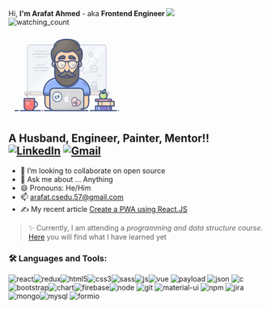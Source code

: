 Hi, **I'm Arafat Ahmed** - aka **Frontend Engineer  <img src="https://media.giphy.com/media/hvRJCLFzcasrR4ia7z/giphy.gif" width="24">**
<br/>
<img src="https://komarev.com/ghpvc/?username=olla-world&color=brightgreen" alt="watching_count" />
<br/>
<img align="center" alt="GIF" src="https://github.com/olla-world/olla-world/blob/main/me.gif?raw=true" width="230" height="180" />

**A Husband, Engineer, Painter, Mentor!!** 
<br/>
[<img src="https://img.icons8.com/bubbles/50/000000/linkedin.png" alt="LinkedIn"/>][linkedin]
[<img src="https://img.icons8.com/bubbles/50/000000/gmail.png" alt="Gmail"/>][gmail]
---
- 👬 I’m looking to collaborate on open source
- 💬 Ask me about ... Anything
- 😄 Pronouns: He/Him
- 📫 arafat.csedu.57@gmail.com
- ✍️ My recent article [Create a PWA using React.JS](https://medium.com/@arafatahmedtanimcsedu57/progressive-web-apps-with-create-react-app-ca0c955ab798)

> :sparkles: Currently, I am attending a _programming and data structure course_. [Here](https://pattho-dhara.web.app/) you will find what I have learned yet

### 🛠️ Languages and Tools:
<img align="left" alt="react" src="https://img.shields.io/badge/React-20232A?style=for-the-badge&logo=react&logoColor=61DAFB"/>
<img align="left" alt="redux" src="https://img.shields.io/badge/Redux-593D88?style=for-the-badge&logo=redux&logoColor=white"/>
<imghammer_and_wrench  alt="react-router" src="https://img.shields.io/badge/React_Router-CA4245?style=for-the-badge&logo=react-router&logoColor=white"/>
<img alt="vue" src="https://img.shields.io/badge/Vue.js-35495E?style=for-the-badge&logo=vuedotjs&logoColor=4FC08D"/>
<img alt = "payload" src="https://img.shields.io/badge/Payload-00000F?style=for-the-badge&logo=Payload&logoColor=white"/>
<img align="left" alt="html5" src="https://img.shields.io/badge/HTML5-E34F26?style=for-the-badge&logo=html5&logoColor=white" />
<img align="left" alt="css3" src="https://img.shields.io/badge/CSS3-1572B6?style=for-the-badge&logo=css3&logoColor=white" />
<img align="left" alt="sass" src="https://img.shields.io/badge/Sass-CC6699?style=for-the-badge&logo=sass&logoColor=white" />
<img alt="json" src="https://img.shields.io/badge/json-5E5C5C?style=for-the-badge&logo=json&logoColor=white"/>
<img align="left" alt="js" src="https://img.shields.io/badge/JavaScript-F7DF1E?style=for-the-badge&logo=javascript&logoColor=black" />
<img alt="c" src="https://img.shields.io/badge/C-00599C?style=for-the-badge&logo=c&logoColor=white" />
<img alt="node" src="https://img.shields.io/badge/Node.js-339933?style=for-the-badge&logo=nodedotjs&logoColor=white"/>
<img alt="git" src="https://img.shields.io/badge/Git-F05032?style=for-the-badge&logo=git&logoColor=white" />
<img align="left" alt="bootstrap" src="https://img.shields.io/badge/Bootstrap-563D7C?style=for-the-badge&logo=bootstrap&logoColor=white"/>
<img alt="material-ui" src="https://img.shields.io/badge/Material--UI-0081CB?style=for-the-badge&logo=material-ui&logoColor=white"/>
<img align="left" alt="chart" src="https://img.shields.io/badge/Chart.js-FF6384?style=for-the-badge&logo=chartdotjs&logoColor=white"/>
<img alt="npm" src="https://img.shields.io/badge/npm-CB3837?style=for-the-badge&logo=npm&logoColor=white"/>
<img alt="jira" src="https://img.shields.io/badge/Jira-0052CC?style=for-the-badge&logo=Jira&logoColor=white"/>
<img align="left" alt="firebase" src="https://img.shields.io/badge/firebase-ffca28?style=for-the-badge&logo=firebase&logoColor=black"/>
<img align="left" alt="mongo" src="https://img.shields.io/badge/MongoDB-4EA94B?style=for-the-badge&logo=mongodb&logoColor=white"/>
<img alt="mysql" src="https://img.shields.io/badge/MySQL-00000F?style=for-the-badge&logo=mysql&logoColor=white"/>
<img alt = "formio" src="https://img.shields.io/badge/Form.io-1572B6?style=for-the-badge&logo=form.io&logoColor=white"/>

[linkedin]: https://www.linkedin.com/in/arafatahmed/
[gmail]: mailto:arafat.csedu.57@gmail.com
<br/>
<br/>

